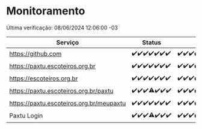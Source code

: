 # Monitoramento

Última verificação: 08/06/2024 12:06:00 -03

|Serviço|Status|Últimas 24h|
|---|---|---|
|https://github.com|<span title="2024-06-01: OK=24">✔️</span><span title="2024-06-02: OK=24">✔️</span><span title="2024-06-03: OK=24">✔️</span><span title="2024-06-04: OK=24">✔️</span><span title="2024-06-05: OK=24">✔️</span><span title="2024-06-06: OK=24">✔️</span><span title="2024-06-07: OK=15">✔️</span>|<span title="07/06/2024 12:07:00 -03 : 200">✔️</span><span title="07/06/2024 13:07:00 -03 : 200">✔️</span><span title="07/06/2024 14:06:00 -03 : 200">✔️</span><span title="07/06/2024 15:10:00 -03 : 200">✔️</span><span title="07/06/2024 16:04:00 -03 : 200">✔️</span><span title="07/06/2024 17:07:00 -03 : 200">✔️</span><span title="07/06/2024 18:08:00 -03 : 200">✔️</span><span title="07/06/2024 19:06:00 -03 : 200">✔️</span><span title="07/06/2024 20:07:00 -03 : 200">✔️</span><span title="07/06/2024 21:33:00 -03 : 200">✔️</span><span title="07/06/2024 22:51:00 -03 : 200">✔️</span><span title="07/06/2024 23:24:00 -03 : 200">✔️</span><span title="08/06/2024 00:07:00 -03 : 200">✔️</span><span title="08/06/2024 01:08:00 -03 : 200">✔️</span><span title="08/06/2024 02:06:00 -03 : 200">✔️</span><span title="08/06/2024 03:08:00 -03 : 200">✔️</span><span title="08/06/2024 04:07:00 -03 : 200">✔️</span><span title="08/06/2024 05:08:00 -03 : 200">✔️</span><span title="08/06/2024 06:08:00 -03 : 200">✔️</span><span title="08/06/2024 07:07:00 -03 : 200">✔️</span><span title="08/06/2024 08:06:00 -03 : 200">✔️</span><span title="08/06/2024 09:10:00 -03 : 200">✔️</span><span title="08/06/2024 10:06:00 -03 : 200">✔️</span><span title="08/06/2024 11:06:00 -03 : 200">✔️</span><span title="08/06/2024 12:06:00 -03 : 200">✔️</span>|
|https://paxtu.escoteiros.org.br|<span title="2024-06-01: OK=24">✔️</span><span title="2024-06-02: OK=24">✔️</span><span title="2024-06-03: OK=24">✔️</span><span title="2024-06-04: OK=24">✔️</span><span title="2024-06-05: OK=24">✔️</span><span title="2024-06-06: OK=24">✔️</span><span title="2024-06-07: OK=15">✔️</span>|<span title="07/06/2024 12:07:00 -03 : 200">✔️</span><span title="07/06/2024 13:07:00 -03 : 200">✔️</span><span title="07/06/2024 14:06:00 -03 : 200">✔️</span><span title="07/06/2024 15:10:00 -03 : 200">✔️</span><span title="07/06/2024 16:04:00 -03 : 200">✔️</span><span title="07/06/2024 17:07:00 -03 : 200">✔️</span><span title="07/06/2024 18:08:00 -03 : 200">✔️</span><span title="07/06/2024 19:06:00 -03 : 200">✔️</span><span title="07/06/2024 20:07:00 -03 : 200">✔️</span><span title="07/06/2024 21:33:00 -03 : 200">✔️</span><span title="07/06/2024 22:51:00 -03 : 200">✔️</span><span title="07/06/2024 23:24:00 -03 : 200">✔️</span><span title="08/06/2024 00:07:00 -03 : 200">✔️</span><span title="08/06/2024 01:08:00 -03 : 200">✔️</span><span title="08/06/2024 02:06:00 -03 : 200">✔️</span><span title="08/06/2024 03:08:00 -03 : 200">✔️</span><span title="08/06/2024 04:07:00 -03 : 200">✔️</span><span title="08/06/2024 05:08:00 -03 : 200">✔️</span><span title="08/06/2024 06:08:00 -03 : 200">✔️</span><span title="08/06/2024 07:07:00 -03 : 200">✔️</span><span title="08/06/2024 08:06:00 -03 : 200">✔️</span><span title="08/06/2024 09:10:00 -03 : 200">✔️</span><span title="08/06/2024 10:06:00 -03 : 200">✔️</span><span title="08/06/2024 11:06:00 -03 : 200">✔️</span><span title="08/06/2024 12:06:00 -03 : 200">✔️</span>|
|https://escoteiros.org.br|<span title="2024-06-01: OK=24">✔️</span><span title="2024-06-02: OK=24">✔️</span><span title="2024-06-03: OK=24">✔️</span><span title="2024-06-04: OK=24">✔️</span><span title="2024-06-05: OK=24">✔️</span><span title="2024-06-06: OK=24">✔️</span><span title="2024-06-07: OK=15">✔️</span>|<span title="07/06/2024 12:07:00 -03 : 200">✔️</span><span title="07/06/2024 13:07:00 -03 : 200">✔️</span><span title="07/06/2024 14:06:00 -03 : 200">✔️</span><span title="07/06/2024 15:10:00 -03 : 200">✔️</span><span title="07/06/2024 16:04:00 -03 : 200">✔️</span><span title="07/06/2024 17:07:00 -03 : 200">✔️</span><span title="07/06/2024 18:08:00 -03 : 200">✔️</span><span title="07/06/2024 19:06:00 -03 : 200">✔️</span><span title="07/06/2024 20:07:00 -03 : 200">✔️</span><span title="07/06/2024 21:33:00 -03 : 200">✔️</span><span title="07/06/2024 22:51:00 -03 : 200">✔️</span><span title="07/06/2024 23:24:00 -03 : 200">✔️</span><span title="08/06/2024 00:07:00 -03 : 200">✔️</span><span title="08/06/2024 01:08:00 -03 : 200">✔️</span><span title="08/06/2024 02:06:00 -03 : 200">✔️</span><span title="08/06/2024 03:08:00 -03 : 200">✔️</span><span title="08/06/2024 04:07:00 -03 : 200">✔️</span><span title="08/06/2024 05:08:00 -03 : 200">✔️</span><span title="08/06/2024 06:08:00 -03 : 200">✔️</span><span title="08/06/2024 07:07:00 -03 : 200">✔️</span><span title="08/06/2024 08:06:00 -03 : 200">✔️</span><span title="08/06/2024 09:10:00 -03 : 200">✔️</span><span title="08/06/2024 10:06:00 -03 : 200">✔️</span><span title="08/06/2024 11:06:00 -03 : 200">✔️</span><span title="08/06/2024 12:06:00 -03 : 200">✔️</span>|
|https://paxtu.escoteiros.org.br/paxtu|<span title="2024-06-01: OK=24">✔️</span><span title="2024-06-02: OK=24">✔️</span><span title="2024-06-03: OK=24">✔️</span><span title="2024-06-04: OK=23, Falhas=1">⚠️</span><span title="2024-06-05: OK=24">✔️</span><span title="2024-06-06: OK=24">✔️</span><span title="2024-06-07: OK=15">✔️</span>|<span title="07/06/2024 12:07:00 -03 : 200">✔️</span><span title="07/06/2024 13:08:00 -03 : 200">✔️</span><span title="07/06/2024 14:06:00 -03 : 200">✔️</span><span title="07/06/2024 15:10:00 -03 : 200">✔️</span><span title="07/06/2024 16:04:00 -03 : 200">✔️</span><span title="07/06/2024 17:07:00 -03 : 200">✔️</span><span title="07/06/2024 18:08:00 -03 : 200">✔️</span><span title="07/06/2024 19:06:00 -03 : 200">✔️</span><span title="07/06/2024 20:07:00 -03 : 200">✔️</span><span title="07/06/2024 21:33:00 -03 : 200">✔️</span><span title="07/06/2024 22:51:00 -03 : 200">✔️</span><span title="07/06/2024 23:24:00 -03 : 200">✔️</span><span title="08/06/2024 00:07:00 -03 : 200">✔️</span><span title="08/06/2024 01:08:00 -03 : 200">✔️</span><span title="08/06/2024 02:07:00 -03 : 200">✔️</span><span title="08/06/2024 03:08:00 -03 : 200">✔️</span><span title="08/06/2024 04:07:00 -03 : 200">✔️</span><span title="08/06/2024 05:08:00 -03 : 200">✔️</span><span title="08/06/2024 06:08:00 -03 : 200">✔️</span><span title="08/06/2024 07:07:00 -03 : 200">✔️</span><span title="08/06/2024 08:06:00 -03 : 200">✔️</span><span title="08/06/2024 09:10:00 -03 : 200">✔️</span><span title="08/06/2024 10:06:00 -03 : 200">✔️</span><span title="08/06/2024 11:06:00 -03 : 200">✔️</span><span title="08/06/2024 12:06:00 -03 : 200">✔️</span>|
|https://paxtu.escoteiros.org.br/meupaxtu|<span title="2024-06-01: OK=24">✔️</span><span title="2024-06-02: OK=24">✔️</span><span title="2024-06-03: OK=24">✔️</span><span title="2024-06-04: OK=24">✔️</span><span title="2024-06-05: OK=24">✔️</span><span title="2024-06-06: OK=24">✔️</span><span title="2024-06-07: OK=15">✔️</span>|<span title="07/06/2024 12:07:00 -03 : 200">✔️</span><span title="07/06/2024 13:08:00 -03 : 200">✔️</span><span title="07/06/2024 14:06:00 -03 : 200">✔️</span><span title="07/06/2024 15:10:00 -03 : 200">✔️</span><span title="07/06/2024 16:04:00 -03 : 200">✔️</span><span title="07/06/2024 17:07:00 -03 : 200">✔️</span><span title="07/06/2024 18:08:00 -03 : 200">✔️</span><span title="07/06/2024 19:06:00 -03 : 200">✔️</span><span title="07/06/2024 20:07:00 -03 : 200">✔️</span><span title="07/06/2024 21:33:00 -03 : 200">✔️</span><span title="07/06/2024 22:51:00 -03 : 200">✔️</span><span title="07/06/2024 23:24:00 -03 : 200">✔️</span><span title="08/06/2024 00:07:00 -03 : 200">✔️</span><span title="08/06/2024 01:08:00 -03 : 200">✔️</span><span title="08/06/2024 02:07:00 -03 : 200">✔️</span><span title="08/06/2024 03:08:00 -03 : 200">✔️</span><span title="08/06/2024 04:07:00 -03 : 200">✔️</span><span title="08/06/2024 05:08:00 -03 : 200">✔️</span><span title="08/06/2024 06:08:00 -03 : 200">✔️</span><span title="08/06/2024 07:07:00 -03 : 200">✔️</span><span title="08/06/2024 08:06:00 -03 : 200">✔️</span><span title="08/06/2024 09:10:00 -03 : 200">✔️</span><span title="08/06/2024 10:06:00 -03 : 200">✔️</span><span title="08/06/2024 11:06:00 -03 : 200">✔️</span><span title="08/06/2024 12:06:00 -03 : 200">✔️</span>|
|Paxtu Login|<span title="2024-06-01: OK=24">✔️</span><span title="2024-06-02: OK=24">✔️</span><span title="2024-06-03: OK=24">✔️</span><span title="2024-06-04: OK=23, Falhas=1">⚠️</span><span title="2024-06-05: OK=24">✔️</span><span title="2024-06-06: OK=24">✔️</span><span title="2024-06-07: OK=15">✔️</span>|<span title="07/06/2024 12:07:00 -03 : 200">✔️</span><span title="07/06/2024 13:08:00 -03 : 200">✔️</span><span title="07/06/2024 14:06:00 -03 : 200">✔️</span><span title="07/06/2024 15:10:00 -03 : 200">✔️</span><span title="07/06/2024 16:04:00 -03 : 200">✔️</span><span title="07/06/2024 17:07:00 -03 : 200">✔️</span><span title="07/06/2024 18:08:00 -03 : 200">✔️</span><span title="07/06/2024 19:06:00 -03 : 200">✔️</span><span title="07/06/2024 20:07:00 -03 : 200">✔️</span><span title="07/06/2024 21:33:00 -03 : 200">✔️</span><span title="07/06/2024 22:51:00 -03 : 200">✔️</span><span title="07/06/2024 23:24:00 -03 : 200">✔️</span><span title="08/06/2024 00:07:00 -03 : 200">✔️</span><span title="08/06/2024 01:08:00 -03 : 200">✔️</span><span title="08/06/2024 02:07:00 -03 : 200">✔️</span><span title="08/06/2024 03:08:00 -03 : 200">✔️</span><span title="08/06/2024 04:07:00 -03 : 200">✔️</span><span title="08/06/2024 05:08:00 -03 : 200">✔️</span><span title="08/06/2024 06:08:00 -03 : 200">✔️</span><span title="08/06/2024 07:07:00 -03 : 200">✔️</span><span title="08/06/2024 08:06:00 -03 : 200">✔️</span><span title="08/06/2024 09:10:00 -03 : 200">✔️</span><span title="08/06/2024 10:06:00 -03 : 200">✔️</span><span title="08/06/2024 11:06:00 -03 : 200">✔️</span><span title="08/06/2024 12:06:00 -03 : 200">✔️</span>|
